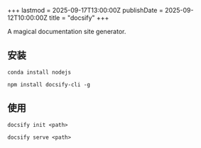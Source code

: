 +++
lastmod = 2025-09-17T13:00:00Z
publishDate = 2025-09-12T10:00:00Z
title = "docsify"
+++

A magical documentation site generator.

## 安装

```
conda install nodejs
```

```
npm install docsify-cli -g
```

## 使用

```
docsify init <path>
```

```
docsify serve <path>
```